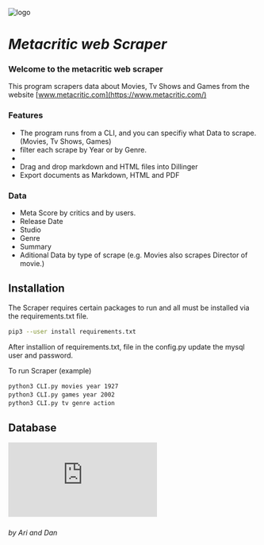 ![logo](https://upload.wikimedia.org/wikipedia/commons/4/48/Metacritic_logo.svg)
# _Metacritic web Scraper_

### Welcome to the metacritic web scraper

This program scrapers data about Movies, Tv Shows and Games from the website
[www.metacritic.com](https://www.metacritic.com/)

### Features

- The program runs from a CLI, and you can specifiy what Data to scrape.(Movies, Tv Shows, Games)
- filter each scrape by Year or by Genre.
- 
- Drag and drop markdown and HTML files into Dillinger
- Export documents as Markdown, HTML and PDF
### Data
- Meta Score by critics and by users.
- Release Date
- Studio
- Genre
- Summary
- Aditional Data by type of scrape (e.g. Movies also scrapes Director of movie.)


## Installation

The Scraper requires certain packages to run and all must be installed via the requirements.txt  file.
```sh
pip3 --user install requirements.txt
```
After installion of requirements.txt, file in the config.py update the mysql user and password.

To run Scraper (example)

```sh
python3 CLI.py movies year 1927
python3 CLI.py games year 2002
python3 CLI.py tv genre action
```

## Database
![Test Image 6](https://github.com/DanOren/Web_Scraping_Project_ITC/blob/main/ERD_scraping_4.pdf)
###### by Ari and Dan
